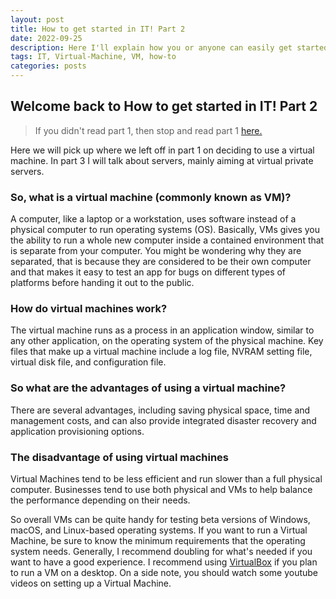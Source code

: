```yaml
---
layout: post
title: How to get started in IT! Part 2
date: 2022-09-25
description: Here I'll explain how you or anyone can easily get started in exploring IT, to make it easy I broke this into parts
tags: IT, Virtual-Machine, VM, how-to
categories: posts
---
```


## Welcome back to How to get started in IT! Part 2

> If you didn't read part 1, then stop and read part 1 [here.](https://aaronplayzgaming.com/blog/2022/how-to-get-started/)

Here we will pick up where we left off in part 1 on deciding to use a virtual machine. In part 3 I will talk about servers, mainly aiming at virtual private servers.

### So, what is a virtual machine (commonly known as VM)?

A computer, like a laptop or a workstation, uses software instead of a physical computer to run operating systems (OS). Basically, VMs gives you the ability to run a whole new computer inside a contained environment that is separate from your computer. You might be wondering why they are separated, that is because they are considered to be their own computer and that makes it easy to test an app for bugs on different types of platforms before handing it out to the public.

### How do virtual machines work?

The virtual machine runs as a process in an application window, similar to any other application, on the operating system of the physical machine. Key files that make up a virtual machine include a log file, NVRAM setting file, virtual disk file, and configuration file.

### So what are the advantages of using a virtual machine?

There are several advantages, including saving physical space, time and management costs, and can also provide integrated disaster recovery and application provisioning options.

### The disadvantage of using virtual machines

Virtual Machines tend to be less efficient and run slower than a full physical computer. Businesses tend to use both physical and VMs to help balance the performance depending on their needs.

So overall VMs can be quite handy for testing beta versions of Windows, macOS, and Linux-based operating systems. If you want to run a Virtual Machine, be sure to know the minimum requirements that the operating system needs. Generally, I recommend doubling for what's needed if you want to have a good experience. I recommend using [VirtualBox](https://www.virtualbox.org/) if you plan to run a VM on a desktop. On a side note, you should watch some youtube videos on setting up a Virtual Machine.
